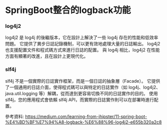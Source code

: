 # SpringBoot整合的logback功能

### log4j2
log4j2 是 log4j 的後繼版本，它在設計上解決了一些 log4j 存在的性能和低效率問題。
它提供了異步日誌記錄機制，可以更有效地處理大量的日誌輸出。
log4j2 也支援配置文件和程式碼方式來進行日誌的配置。
與 log4j 相比，log4j2 在性能方面有顯著的改進，且在設計上更現代化。

### slf4j
slf4j 不是一個實際的日誌實作框架，而是一個日誌的抽象層（Facade）。
它提供了一個通用的日誌介面，使得程式碼可以與特定的日誌實作（如 log4j、log4j2、java.util.logging 等）解耦，從而達到更容易切換不同的日誌實作的目的。
使用 slf4j，您的應用程式會依賴 slf4j API，而實際的日誌實作則可以在部署時進行配置。

參考資料:
https://medium.com/learning-from-jhipster/11-spring-boot-%E4%BD%BF%E7%94%A8-logback-%E6%88%96-log4j2-e655b320a2c8
